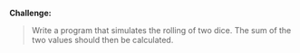 **Challenge:**
>Write a program that simulates the rolling of two dice. The sum of the two values should then be calculated.
